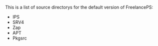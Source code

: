 This is a list of source directorys for the default version of FreelancePS:
* IPS
* SRV4
* Zap
* APT
* Pkgsrc

